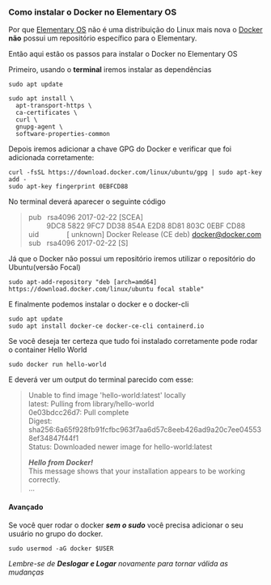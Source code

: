### Como instalar o Docker no Elementary OS

Por que [Elementary OS](https://elementary.io/) não é uma distribuição do Linux mais nova o [Docker](http://www.docker.com/) **não** possui um repositório específico para o Elementary.

Então aqui estão os passos para instalar o Docker no Elementary OS

Primeiro, usando o **terminal** iremos instalar as dependências

```
sudo apt update

sudo apt install \
  apt-transport-https \
  ca-certificates \
  curl \
  gnupg-agent \
  software-properties-common

```

Depois iremos adicionar a chave GPG do Docker e verificar que foi adicionada corretamente:
 
```
curl -fsSL https://download.docker.com/linux/ubuntu/gpg | sudo apt-key add -
sudo apt-key fingerprint 0EBFCD88
```

No terminal deverá aparecer o seguinte código

>pub&nbsp;&nbsp;&nbsp;rsa4096 2017-02-22 [SCEA] <br/>
>&nbsp;&nbsp;&nbsp;&nbsp;&nbsp;&nbsp;&nbsp;&nbsp;&nbsp;9DC8 5822 9FC7 DD38 854A  E2D8 8D81 803C 0EBF CD88 <br/>
>uid&nbsp;&nbsp;&nbsp;&nbsp;&nbsp;&nbsp;&nbsp;&nbsp;&nbsp;&nbsp;&nbsp;&nbsp;&nbsp;&nbsp;[ unknown] Docker Release (CE deb) <docker@docker.com> <br />
>sub&nbsp;&nbsp;&nbsp;rsa4096 2017-02-22 [S]


Já que o Docker não possui um repositório iremos utilizar o repositório do Ubuntu(versão Focal)

```
sudo apt-add-repository "deb [arch=amd64] https://download.docker.com/linux/ubuntu focal stable"
```

E finalmente podemos instalar o docker e o docker-cli

```
sudo apt update
sudo apt install docker-ce docker-ce-cli containerd.io
``` 

Se você deseja ter certeza que tudo foi instalado corretamente pode rodar o container Hello World

```
sudo docker run hello-world
```

E deverá ver um output do terminal parecido com esse:

>Unable to find image 'hello-world:latest' locally <br/>
>latest: Pulling from library/hello-world <br />
>0e03bdcc26d7: Pull complete <br />
>Digest: sha256:6a65f928fb91fcfbc963f7aa6d57c8eeb426ad9a20c7ee045538ef34847f44f1 <br />
>Status: Downloaded newer image for hello-world:latest <br />
>
>***Hello from Docker!*** <br />
>This message shows that your installation appears to be working correctly. <br />
>...

#### Avançado

Se você quer rodar o docker ***sem  o sudo*** você precisa adicionar o seu usuário no grupo do docker. 


``sudo usermod -aG docker $USER ``

*Lembre-se de ***Deslogar e Logar*** novamente para tornar válida as mudanças*